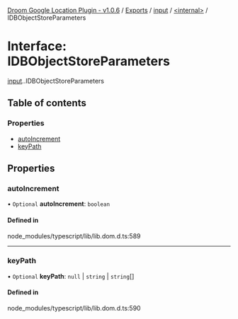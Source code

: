 [Droom Google Location Plugin - v1.0.6](../README.md) / [Exports](../modules.md) / [input](../modules/input.md) / [<internal\>](../modules/input._internal_.md) / IDBObjectStoreParameters

# Interface: IDBObjectStoreParameters

[input](../modules/input.md).[<internal>](../modules/input._internal_.md).IDBObjectStoreParameters

## Table of contents

### Properties

- [autoIncrement](input._internal_.IDBObjectStoreParameters.md#autoincrement)
- [keyPath](input._internal_.IDBObjectStoreParameters.md#keypath)

## Properties

### autoIncrement

• `Optional` **autoIncrement**: `boolean`

#### Defined in

node_modules/typescript/lib/lib.dom.d.ts:589

___

### keyPath

• `Optional` **keyPath**: ``null`` \| `string` \| `string`[]

#### Defined in

node_modules/typescript/lib/lib.dom.d.ts:590
